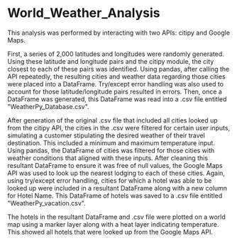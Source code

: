 # World_Weather_Analysis

This analysis was performed by interacting with two APIs: citipy and Google Maps.

First, a series of 2,000 latitudes and longitudes were randomly generated. Using these latitude and longitude pairs and the citipy module, the city closest to each of these pairs was identified. Using pandas, after calling the API repeatedly, the resulting cities and weather data regarding those cities were placed into a DataFrame. Try/except error handling was also used to account for those latitude/longitude pairs resulted in errors. Then, once a DataFrame was generated, this DataFrame was read into a .csv file entitled "WeatherPy_Database.csv". 

After generation of the original .csv file that included all cities looked up from the citipy API, the cities in the .csv were filtered for certain user inputs, simulating a customer stipulating the desired weather of their travel destination. This included a minimum and maximum temperature input. Using pandas, the DataFrame of cities was filtered for those cities with weather conditions that aligned with these inputs. After cleaning this resultant DataFrame to ensure it was free of null values, the Google Maps API was used to look up the nearest lodging to each of these cities. Again, using try/except error handling, cities for which a hotel was able to be looked up were included in a resultant DataFrame along with a new column for Hotel Name. This DataFrame of hotels was saved to a .csv file entitled "WeatherPy_vacation.csv".   

The hotels in the resultant DataFrame and .csv file were plotted on a world map using a marker layer along with a heat layer indicating temperature. This showed all hotels that were looked up from the Google Maps API. 
